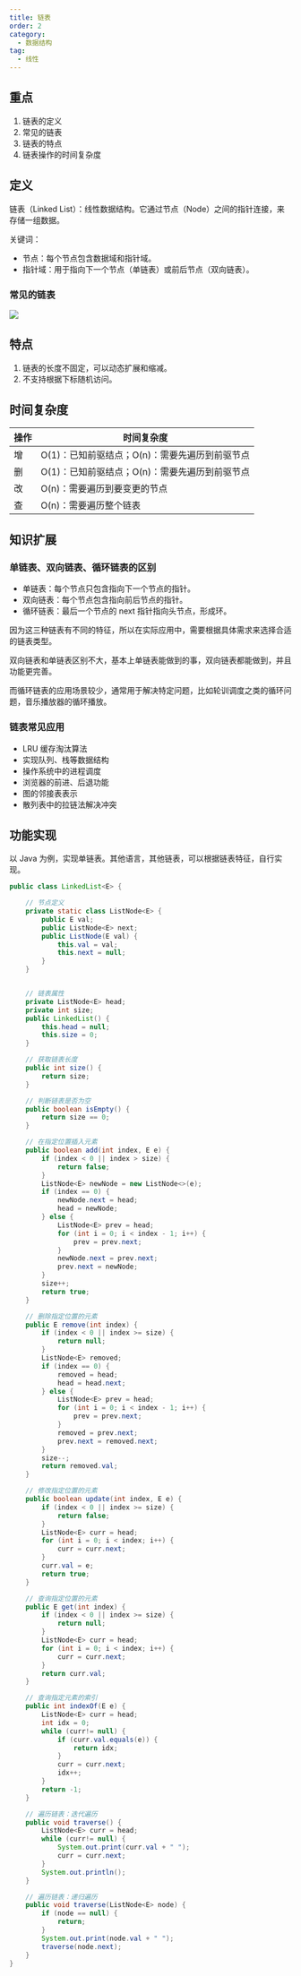 ```yaml
---
title: 链表
order: 2
category:
  - 数据结构
tag:
  - 线性
---
```


## 重点
1. 链表的定义
2. 常见的链表
3. 链表的特点
4. 链表操作的时间复杂度

## 定义
链表（Linked List）：线性数据结构。它通过节点（Node）之间的指针连接，来存储一组数据。

关键词：
- 节点：每个节点包含数据域和指针域。
- 指针域：用于指向下一个节点（单链表）或前后节点（双向链表）。

### 常见的链表
![](https://raw.githubusercontent.com/zhongyuan202020/coder-notes-image/main/public/data-structrue/linklist/linkedlist.png)

## 特点
1. 链表的长度不固定，可以动态扩展和缩减。
2. 不支持根据下标随机访问。

## 时间复杂度
<!-- 用表格的形式描述链表增删改查的效率 -->
| 操作 | 时间复杂度 |
| --- | --- |
| 增 | O(1)：已知前驱结点；O(n)：需要先遍历到前驱节点 |
| 删 | O(1)：已知前驱结点；O(n)：需要先遍历到前驱节点 |
| 改 | O(n)：需要遍历到要变更的节点 |
| 查 | O(n)：需要遍历整个链表 |

## 知识扩展
### 单链表、双向链表、循环链表的区别
- 单链表：每个节点只包含指向下一个节点的指针。
- 双向链表：每个节点包含指向前后节点的指针。
- 循环链表：最后一个节点的 next 指针指向头节点，形成环。

因为这三种链表有不同的特征，所以在实际应用中，需要根据具体需求来选择合适的链表类型。

双向链表和单链表区别不大，基本上单链表能做到的事，双向链表都能做到，并且功能更完善。

而循环链表的应用场景较少，通常用于解决特定问题，比如轮训调度之类的循环问题，音乐播放器的循环播放。
### 链表常见应用
- LRU 缓存淘汰算法
- 实现队列、栈等数据结构
- 操作系统中的进程调度
- 浏览器的前进、后退功能
- 图的邻接表表示
- 散列表中的拉链法解决冲突


## 功能实现
以 Java 为例，实现单链表。其他语言，其他链表，可以根据链表特征，自行实现。

```java
public class LinkedList<E> {

    // 节点定义
    private static class ListNode<E> {
        public E val;
        public ListNode<E> next;
        public ListNode(E val) {
            this.val = val;
            this.next = null;
        }
    }


    // 链表属性
    private ListNode<E> head;
    private int size;
    public LinkedList() {
        this.head = null;
        this.size = 0;
    }

    // 获取链表长度
    public int size() {
        return size;
    }

    // 判断链表是否为空
    public boolean isEmpty() {
        return size == 0;
    }

    // 在指定位置插入元素
    public boolean add(int index, E e) {
        if (index < 0 || index > size) {
            return false;
        }
        ListNode<E> newNode = new ListNode<>(e);
        if (index == 0) {
            newNode.next = head;
            head = newNode;
        } else {
            ListNode<E> prev = head;
            for (int i = 0; i < index - 1; i++) {
                prev = prev.next;
            }
            newNode.next = prev.next;
            prev.next = newNode;
        }
        size++;
        return true;
    }

    // 删除指定位置的元素
    public E remove(int index) {
        if (index < 0 || index >= size) {
            return null;
        }
        ListNode<E> removed;
        if (index == 0) {
            removed = head;
            head = head.next;
        } else {
            ListNode<E> prev = head;
            for (int i = 0; i < index - 1; i++) {
                prev = prev.next;
            }
            removed = prev.next;
            prev.next = removed.next;
        }
        size--;
        return removed.val;
    }

    // 修改指定位置的元素
    public boolean update(int index, E e) {
        if (index < 0 || index >= size) {
            return false;
        }
        ListNode<E> curr = head;
        for (int i = 0; i < index; i++) {
            curr = curr.next;
        }
        curr.val = e;
        return true;
    }

    // 查询指定位置的元素
    public E get(int index) {
        if (index < 0 || index >= size) {
            return null;
        }
        ListNode<E> curr = head;
        for (int i = 0; i < index; i++) {
            curr = curr.next;
        }
        return curr.val;
    }

    // 查询指定元素的索引
    public int indexOf(E e) {
        ListNode<E> curr = head;
        int idx = 0;
        while (curr!= null) {
            if (curr.val.equals(e)) {
                return idx;
            }
            curr = curr.next;
            idx++;
        }
        return -1;
    }

    // 遍历链表：迭代遍历
    public void traverse() {
        ListNode<E> curr = head;
        while (curr!= null) {
            System.out.print(curr.val + " ");
            curr = curr.next;
        }
        System.out.println();
    }

    // 遍历链表：递归遍历
    public void traverse(ListNode<E> node) {
        if (node == null) {
            return;
        }
        System.out.print(node.val + " ");
        traverse(node.next);
    }
}
```
